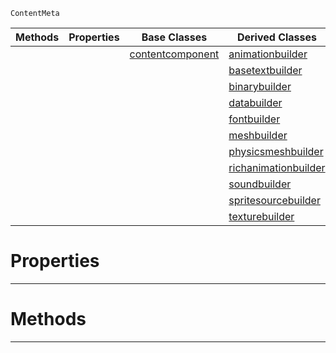  `ContentMeta`

|Methods|Properties|Base Classes|Derived Classes|
|---|---|---|---|
| | |[contentcomponent](https://github.com/PlasmaEngine/PlasmaDocs/blob/master/code_reference/class_reference/contentcomponent.markdown)|[animationbuilder](https://github.com/PlasmaEngine/PlasmaDocs/blob/master/code_reference/class_reference/animationbuilder.markdown)|
| | | |[basetextbuilder](https://github.com/PlasmaEngine/PlasmaDocs/blob/master/code_reference/class_reference/basetextbuilder.markdown)|
| | | |[binarybuilder](https://github.com/PlasmaEngine/PlasmaDocs/blob/master/code_reference/class_reference/binarybuilder.markdown)|
| | | |[databuilder](https://github.com/PlasmaEngine/PlasmaDocs/blob/master/code_reference/class_reference/databuilder.markdown)|
| | | |[fontbuilder](https://github.com/PlasmaEngine/PlasmaDocs/blob/master/code_reference/class_reference/fontbuilder.markdown)|
| | | |[meshbuilder](https://github.com/PlasmaEngine/PlasmaDocs/blob/master/code_reference/class_reference/meshbuilder.markdown)|
| | | |[physicsmeshbuilder](https://github.com/PlasmaEngine/PlasmaDocs/blob/master/code_reference/class_reference/physicsmeshbuilder.markdown)|
| | | |[richanimationbuilder](https://github.com/PlasmaEngine/PlasmaDocs/blob/master/code_reference/class_reference/richanimationbuilder.markdown)|
| | | |[soundbuilder](https://github.com/PlasmaEngine/PlasmaDocs/blob/master/code_reference/class_reference/soundbuilder.markdown)|
| | | |[spritesourcebuilder](https://github.com/PlasmaEngine/PlasmaDocs/blob/master/code_reference/class_reference/spritesourcebuilder.markdown)|
| | | |[texturebuilder](https://github.com/PlasmaEngine/PlasmaDocs/blob/master/code_reference/class_reference/texturebuilder.markdown)|


 #  Properties


---  
 #  Methods


---  
 

 